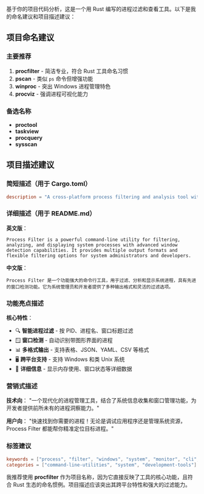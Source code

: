 基于你的项目代码分析，这是一个用 Rust 编写的进程过滤和查看工具。以下是我的命名建议和项目描述建议：

## 项目命名建议

### 主要推荐
1. **procfilter** - 简洁专业，符合 Rust 工具命名习惯
2. **pscan** - 类似 `ps` 命令但增强功能
3. **winproc** - 突出 Windows 进程管理特色
4. **procviz** - 强调进程可视化能力

### 备选名称
- **proctool**
- **taskview**
- **procquery**
- **sysscan**

## 项目描述建议

### 简短描述（用于 Cargo.toml）
```toml
description = "A cross-platform process filtering and analysis tool with window detection support"
```

### 详细描述（用于 README.md）

**英文版**：
```
Process Filter is a powerful command-line utility for filtering, analyzing, and displaying system processes with advanced window detection capabilities. It provides multiple output formats and flexible filtering options for system administrators and developers.
```

**中文版**：
```
Process Filter 是一个功能强大的命令行工具，用于过滤、分析和显示系统进程，具有先进的窗口检测功能。它为系统管理员和开发者提供了多种输出格式和灵活的过滤选项。
```

### 功能亮点描述

**核心特性**：
- 🔍 **智能进程过滤** - 按 PID、进程名、窗口标题过滤
- 🪟 **窗口检测** - 自动识别带图形界面的进程
- 📊 **多格式输出** - 支持表格、JSON、YAML、CSV 等格式
- 🖥️ **跨平台支持** - 支持 Windows 和类 Unix 系统
- 📝 **详细信息** - 显示内存使用、窗口状态等详细数据

### 营销式描述

**技术向**：
"一个现代化的进程管理工具，结合了系统信息收集和窗口管理功能，为开发者提供前所未有的进程洞察能力。"

**用户向**：
"快速找到你需要的进程！无论是调试应用程序还是管理系统资源，Process Filter 都能帮你精准定位目标进程。"

### 标签建议
```toml
keywords = ["process", "filter", "windows", "system", "monitor", "cli", "utility"]
categories = ["command-line-utilities", "system", "development-tools"]
```

我推荐使用 **procfilter** 作为项目名称，因为它直接反映了工具的核心功能，且符合 Rust 生态的命名惯例。项目描述应该突出其跨平台特性和强大的过滤能力。